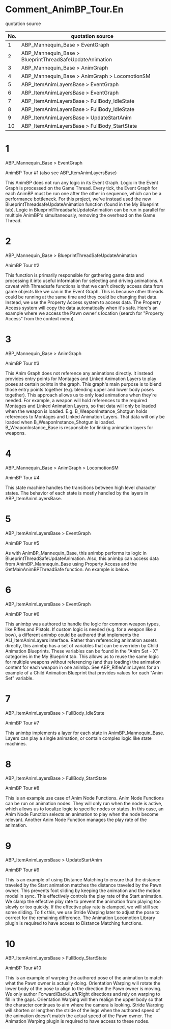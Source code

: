 # Comment_AnimBP_Tour.En

quotation source

| No. | quotation source                                        |
|-----|---------------------------------------------------------|
| 1   | ABP_Mannequin_Base > EventGraph                         |
| 2   | ABP_Mannequin_Base > BlueprintThreadSafeUpdateAnimation |
| 3   | ABP_Mannequin_Base > AnimGraph                          |
| 4   | ABP_Mannequin_Base > AnimGraph > LocomotionSM           |
| 5   | ABP_ItemAnimLayersBase > EventGraph                     |
| 6   | ABP_ItemAnimLayersBase > EventGraph                     |
| 7   | ABP_ItemAnimLayersBase > FullBody_IdleState             |
| 8   | ABP_ItemAnimLayersBase > FullBody_IdleState             |
| 9   | ABP_ItemAnimLayersBase > UpdateStartAnim                |
| 10  | ABP_ItemAnimLayersBase > FullBody_StartState            |

# 1

ABP_Mannequin_Base > EventGraph

AnimBP Tour #1  (also see ABP_ItemAnimLayersBase)

This AnimBP does not run any logic in its Event Graph.
Logic in the Event Graph is processed on the Game Thread. 
Every tick, the Event Graph for each AnimBP must be run one after the other in sequence, which can be a performance bottleneck.
For this project, we've instead used the new BlueprintThreadsafeUpdateAnimation function (found in the My Blueprint tab). 
Logic in BlueprintThreadsafeUpdateAnimation can be run in parallel for multiple AnimBP's simultaneously, removing the overhead on the Game Thread.

# 2

ABP_Mannequin_Base > BlueprintThreadSafeUpdateAnimation

AnimBP Tour #2

This function is primarily responsible for gathering game data and processing it into useful information for selecting and driving animations.
A caveat with Threadsafe functions is that we can't directly access data from game objects like we can in the Event Graph. 
This is because other threads could be running at the same time and they could be changing that data. 
Instead, we use the Property Access system to access data. 
The Property Access system will copy the data automatically when it's safe.
Here's an example where we access the Pawn owner's location (search for "Property Access" from the context menu).

# 3

ABP_Mannequin_Base > AnimGraph

AnimBP Tour #3

This Anim Graph does not reference any animations directly. 
It instead provides entry points for Montages and Linked Animation Layers to play poses at certain points in the graph. 
This graph's main purpose is to blend those entry points together (e.g. blending upper and lower body poses together).
This approach allows us to only load animations when they're needed. 
For example, a weapon will hold references to the required Montages and Linked Animation Layers, so that data will only be loaded when the weapon is loaded.
E.g. B_WeaponInstance_Shotgun holds references to Montages and Linked Animation Layers. 
That data will only be loaded when B_WeaponInstance_Shotgun is loaded.
B_WeaponInstance_Base is responsible for linking animation layers for weapons.

# 4

ABP_Mannequin_Base > AnimGraph > LocomotionSM

AnimBP Tour #4

This state machine handles the transitions between high level character states.
The behavior of each state is mostly handled by the layers in ABP_ItemAnimLayersBase.

# 5

ABP_ItemAnimLayersBase > EventGraph

AnimBP Tour #5

As with AnimBP_Mannequin_Base, this animbp performs its logic in BlueprintThreadSafeUpdateAnimation.
Also, this animbp can access data from AnimBP_Mannequin_Base using Property Access and the GetMainAnimBPThreadSafe function. 
An example is below.

# 6

ABP_ItemAnimLayersBase > EventGraph

AnimBP Tour #6

This animbp was authored to handle the logic for common weapon types, like Rifles and Pistols. 
If custom logic is needed (e.g. for a weapon like a bow), a different animbp could be authored that implements the ALI_ItemAnimLayers interface.
Rather than referencing animation assets directly, this animbp has a set of variables that can be overriden by Child Animation Blueprints. 
These variables can be found in the "Anim Set - X" categories in the My Blueprint tab.
This allows us to reuse the same logic for multiple weapons without referencing (and thus loading) the animation content for each weapon in one animbp.
See ABP_RifleAnimLayers for an example of a Child Animation Blueprint that provides values for each "Anim Set" variable.

# 7

ABP_ItemAnimLayersBase > FullBody_IdleState

AnimBP Tour #7

This animbp implements a layer for each state in AnimBP_Mannequin_Base.
Layers can play a single animation, or contain complex logic like state machines.

# 8

ABP_ItemAnimLayersBase > FullBody_StartState

AnimBP Tour #8

This is an example use case of Anim Node Functions.
Anim Node Functions can be run on animation nodes. 
They will only run when the node is active, which allows us to localize logic to specific nodes or states.
In this case, an Anim Node Function selects an animation to play when the node become relevant. 
Another Anim Node Function manages the play rate of the animation.

# 9

ABP_ItemAnimLayersBase > UpdateStartAnim

AnimBP Tour #9

This is an example of using Distance Matching to ensure that the distance traveled by the Start animation matches the distance traveled by the Pawn owner. 
This prevents foot sliding by keeping the animation and the motion model in sync.
This effectively controls the play rate of the Start animation. 
We clamp the effective play rate to prevent the animation from playing too slowly or too quickly.
If the effective play rate is clamped, we will still see some sliding. 
To fix this, we use Stride Warping later to adjust the pose to correct for the remaining difference.
The Animation Locomotion Library plugin is required to have access to Distance Matching functions.

# 10

ABP_ItemAnimLayersBase > FullBody_StartState

AnimBP Tour #10

This is an example of warping the authored pose of the animation to match what the Pawn owner is actually doing.
Orientation Warping will rotate the lower body of the pose to align to the direction the Pawn owner is moving. 
We only author Forward/Back/Left/Right directions and rely on warping to fill in the gaps.
Orientation Warping will then realign the upper body so that the character continues to aim where the camera is looking.
Stride Warping will shorten or lengthen the stride of the legs when the authored speed of the animation doesn't match the actual speed of the Pawn owner.
The Animation Warping plugin is required to have access to these nodes.
